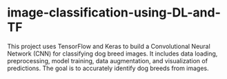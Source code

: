 # image-classification-using-DL-and-TF
This project uses TensorFlow and Keras to build a Convolutional Neural Network (CNN) for classifying dog breed images. It includes data loading, preprocessing, model training, data augmentation, and visualization of predictions. The goal is to accurately identify dog breeds from images.
